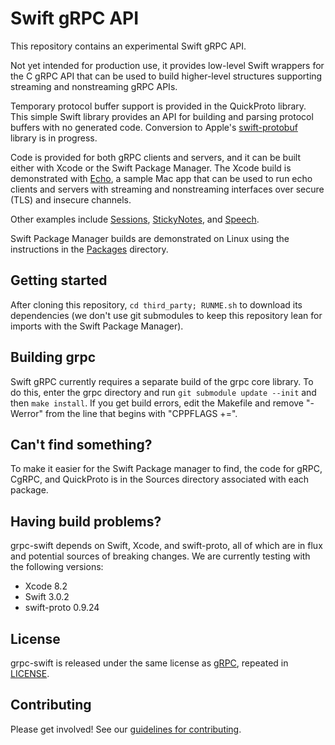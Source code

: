 # Swift gRPC API

This repository contains an experimental Swift gRPC API.

Not yet intended for production use, it provides low-level
Swift wrappers for the C gRPC API that can be used to build
higher-level structures supporting streaming and nonstreaming
gRPC APIs. 

Temporary protocol buffer support is provided in the QuickProto
library. This simple Swift library provides an API for building and
parsing protocol buffers with no generated code. Conversion to
Apple's [swift-protobuf](https://github.com/apple/swift-protobuf)
library is in progress.

Code is provided for both gRPC clients and servers,
and it can be built either with Xcode or the Swift Package Manager.
The Xcode build is demonstrated with [Echo](Examples/Echo), 
a sample Mac app that can be used to run echo clients and
servers with streaming and nonstreaming interfaces over secure (TLS)
and insecure channels.

Other examples include [Sessions](Examples/Sessions), 
[StickyNotes](Examples/StickyNotes), and 
[Speech](Examples/Speech).

Swift Package Manager builds are demonstrated on Linux using 
the instructions in the [Packages](Packages) directory.

## Getting started

After cloning this repository, `cd third_party; RUNME.sh` to
download its dependencies (we don't use git submodules to keep
this repository lean for imports with the Swift Package Manager).

## Building grpc

Swift gRPC currently requires a separate build of the grpc core
library. To do this, enter the grpc directory and run 
`git submodule update --init` and then `make install`. 
If you get build errors, edit the Makefile and remove 
"-Werror" from the line that begins with "CPPFLAGS +=".

## Can't find something?

To make it easier for the Swift Package manager to find,
the code for gRPC, CgRPC, and QuickProto is in the
Sources directory associated with each package.

## Having build problems?

grpc-swift depends on Swift, Xcode, and swift-proto, all of which
are in flux and potential sources of breaking changes. We are currently
testing with the following versions:

- Xcode 8.2 
- Swift 3.0.2 
- swift-proto 0.9.24 

## License

grpc-swift is released under the same license as 
[gRPC](https://github.com/grpc/grpc), repeated in
[LICENSE](LICENSE). 

## Contributing

Please get involved! See our [guidelines for contributing](CONTRIBUTING.md).
